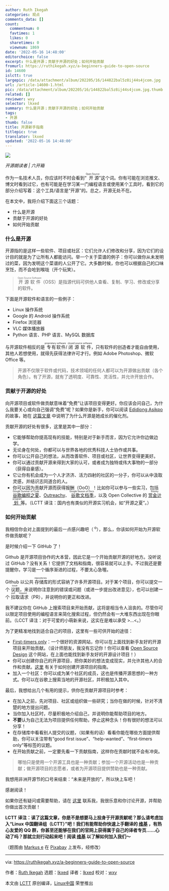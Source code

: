 ```yaml
---
author: Ruth Ikegah
categories: 观点
comments_data: []
count:
  commentnum: 0
  favtimes: 1
  likes: 0
  sharetimes: 0
  viewnum: 1869
date: '2022-05-16 14:48:00'
editorchoice: false
excerpt: 什么是开源；贡献于开源的好处；如何开始贡献
fromurl: https://ruthikegah.xyz/a-beginners-guide-to-open-source
id: 14600
islctt: true
largepic: /data/attachment/album/202205/16/144822bal5z8ij44s4jcom.jpg
url: /article-14600-1.html
pic: /data/attachment/album/202205/16/144822bal5z8ij44s4jcom.jpg.thumb.jpg
related: []
reviewer: wxy
selector: lkxed
summary: 什么是开源；贡献于开源的好处；如何开始贡献
tags:
- 开源
thumb: false
title: 开源新手指南
titlepic: true
translator: lkxed
updated: '2022-05-16 14:48:00'
---
```


![](/data/attachment/album/202205/16/144822bal5z8ij44s4jcom.jpg)



*开源朗读者 | 六开箱*


作为一名技术人员，你应该时不时会看到“<ruby> 开源 <rt>  Open Source </rt></ruby>”这个词。你有可能在浏览推文、博文时看到过它，也有可能是在学习某一门编程语言或使用某个工具时，看到它的部分介绍写着：这个工具/语言是“开源”的。总之，开源无处不在。


在本文中，我将介绍下面这三个话题：


* 什么是开源
* 贡献于开源的好处
* 如何开始贡献


### 什么是开源


开源指的是这样一些软件、项目或社区：它们允许人们修改和分享，因为它们的设计目的就是为了让所有人都能访问。举一个关于菜谱的例子：你可以做你从未发明过的菜，因为发明这个菜谱的人公开了它。大多数时候，你也可以根据自己的口味烹饪，而不会呛到喉咙（开个玩笑）。



> 
> <ruby> 开源软件 <rt>  Open Source Software </rt></ruby>（OSS）是指源代码可供他人查看、复制、学习、修改或分享的软件。
> 
> 
> 


下面是开源软件和语言的一些例子：


* Linux 操作系统
* Google 的 Android 操作系统
* Firefox 浏览器
* VLC 媒体播放器
* Python 语言、PHP 语言、MySQL 数据库


与开源软件相反的是<ruby> 专有软件 <rt>  proprietary software </rt></ruby> / <ruby> 闭源软件 <rt>  closed source software </rt></ruby>，只有软件的创造者才能自由使用，其他人若想使用，就得先获得法律许可才行。例如 Adobe Photoshop、微软 Office 等。



> 
> 开源不仅限于软件或代码，技术领域的任何人都可以为开源做出贡献（各个角色）。有了开源，就有了透明度、可靠性、灵活性，并允许开放合作。
> 
> 
> 


### 贡献于开源的好处


向开源项目或软件做贡献意味着“免费”让该项目变得更好。你应该会问自己，为什么我要关心或向自己强调“免费”呢？如果你是新手，你可以阅读 [Edidiong Asikpo](https://hashnode.com/@didicodes) 的故事，她在 [这篇文章](https://edidiongasikpo.com/open-source-contributions-a-catalyst-for-growth-b823fc5752b1) 中说明了为什么开源是她成长的催化剂。


贡献开源的好处有很多，这里是其中一部分：


* 它能够帮助你提高现有的技能，特别是对于新手而言，因为它允许你边做边学。
* 无论身在何处，你都可以与世界各地的优秀科技人士协作或共事。
* 你可以公开自己的想法，从而改善软件、项目或社区，让世界变得更美好。
* 你可以通过贡献开源来得到大家的认可，或者成为独特或伟大事物的一部分（获得自豪感）。
* 它让你有机会成为一个人才济济、活力四射的社区的一分子，你可以从中汲取灵感，并结识志同道合的人。
* 你可以因为贡献开源而获得报酬（OoO）！比如你可以参与一些实习，包括 <ruby> <a href="https://summerofcode.withgoogle.com">  谷歌编程之夏 </a> <rt>  Google Summer of Code </rt></ruby>、[Outreachy](https://www.outreachy.org/)、<ruby> <a href="https://developers.google.com/season-of-docs">  谷歌文档季 </a> <rt>  Google Season of Docs </rt></ruby>，以及 Open Collective 的 <ruby> <a href="https://docs.opencollective.com/help/contributing/development/bounties">  赏金计划 </a> <rt>  bounty program </rt></ruby> 等。（LCTT 译注：国内也有类似的开源实习机会，如“开源之夏”。）


### 如何开始贡献


我相信你会对上面提到的最后一点感兴趣吧（<sup> o</sup>），那么，你该如何开始为开源软件做贡献呢？


是时候介绍一下 GitHub 了！


Github 是开源项目协作的大本营，因此它是一个开始贡献开源的好地方。没听说过 GitHub？没有关系！它提供了文档和指南，很容易就可以上手。不过我还是要提醒你，学习是一个循序渐进的过程，不要太心急喔。


Github 以公共<ruby> 存储库 <rt>  repositories </rt></ruby>的形式容纳了许多开源项目。对于某个项目，你可以提交一个<ruby> 议题 <rt>  issue </rt></ruby>，来说明你注意到的错误或问题（或进一步提出改进意见），也可以创建一个<ruby> 拉取请求 <rt>  pull request </rt></ruby>（PR），并说明你的更正和改进。


我不建议你在 GitHub 上搜索项目来开始贡献，这将是相当令人沮丧的。尽管你可以限定项目使用的编程语言来简化搜索过程，但仍然会有一大堆东西出现在你眼前。（LCCT 译注：对于可爱的小萌新来说，这实在是难以承受 >…<。）


为了更精准地找到适合自己的项目，这里有一些可供开始的途径：


* [First-timers only](https://www.firsttimersonly.com/)：一个很好的资源网站，你可以在上面找到新手友好的开源项目来开始贡献。（设计师朋友，我没有忘记你！你可以查看 [Open Source Design](https://opensourcedesign.net/) 这个网站，在上面也能找到新手友好的开源设计项目！）
* 你可以创建你自己的开源项目，把你美妙的想法变成现实，并允许其他人的合作和贡献。[这里](https://github.com/Ruth-ikegah/opensource.guide) 有关于如何创建开源项目的指南。
* 加入一个社区：你可以成为某个社区的成员，这也是传播开源思想的一种方式。你可以在谷歌上搜索当地的开源社区，并积极加入其中。


最后，我想给出几个有用的提示，供你在贡献开源项目时参考：


* 在加入之前，先对项目、社区或组织做一些研究；当你在做的时候，针对不清楚的地方提出问题。
* 当你加入社区时，尽量积极地介绍自己，并说明你能帮助项目的地方。
* **不要**认为自己无法为项目提供任何帮助，停止这种念头！你有很好的想法可以分享！
* 在存储库中看看别人提交的议题，（如果有的话）看看你能在哪些方面提供帮助，你可以关注带有“good first issue”、“help-wanted”、“first-timers only”等标签的议题。
* 在开始贡献之前，一定要先看一下贡献指南，这样你在贡献时就不会有冲突。



> 
> 哪怕只是使用一个开源工具也是一种贡献；参加一个开源活动也是一种贡献；做开源项目的志愿者，或者为开源项目提供赞助也是一种贡献。
> 
> 
> 


我想用非洲开源节的口号来结束：“未来是开放的”，所以快上车吧！


感谢阅读！


如果你还有疑问或需要帮助，请在 [这里](https://twitter.com/IkegahRuth) 联系我，我很乐意和你讨论开源，并帮助你做出首次贡献！


**LCTT 译注：读了这篇文章，你是不是想要马上投身于开源贡献呢？那么请考虑加入“Linux 中国翻译组（LCTT）”吧！我们有能帮助你快速上手翻译的 [维基](https://lctt.github.io/wiki/intro/lctt.html) ，有热心友爱的 QQ 群，你甚至还能够在我们的官网上获得属于自己的译者专页……心动了吗？那就立刻行动起来吧！阅读 [维基](https://lctt.github.io/wiki/intro/lctt.html) 以了解如何加入我们～**


（题图由 [Markus e](https://pixabay.com/zh/users/fotopirat-24835164/?utm_source=link-attribution&utm_medium=referral&utm_campaign=image&utm_content=7170280) 在 [Pixabay](https://pixabay.com/zh/?utm_source=link-attribution&utm_medium=referral&utm_campaign=image&utm_content=7170280) 上发布，经修改）




---


via: <https://ruthikegah.xyz/a-beginners-guide-to-open-source>


作者：[Ruth Ikegah](https://hashnode.com/@ikegah_ruth) 选题：[lkxed](https://github.com/lkxed) 译者：[lkxed](https://github.com/lkxed) 校对：[wxy](https://github.com/wxy)


本文由 [LCTT](https://github.com/LCTT/TranslateProject) 原创编译，[Linux中国](https://linux.cn/) 荣誉推出